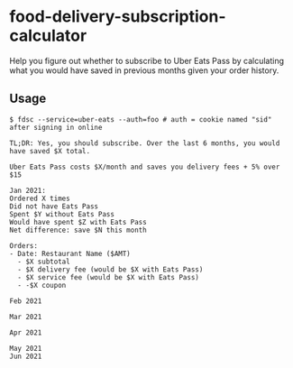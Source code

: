 # food-delivery-subscription-calculator

Help you figure out whether to subscribe to Uber Eats Pass by calculating what you would have saved in previous months given your order history.

## Usage

<!-- TODO: export into CSV, so I can examine in a spreadsheet? -->

```
$ fdsc --service=uber-eats --auth=foo # auth = cookie named "sid" after signing in online

TL;DR: Yes, you should subscribe. Over the last 6 months, you would have saved $X total.

Uber Eats Pass costs $X/month and saves you delivery fees + 5% over $15

Jan 2021:
Ordered X times
Did not have Eats Pass
Spent $Y without Eats Pass
Would have spent $Z with Eats Pass
Net difference: save $N this month

Orders:
- Date: Restaurant Name ($AMT)
  - $X subtotal
  - $X delivery fee (would be $X with Eats Pass)
  - $X service fee (would be $X with Eats Pass)
  - -$X coupon

Feb 2021

Mar 2021

Apr 2021

May 2021
Jun 2021

```
